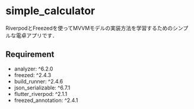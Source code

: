 # simple_calculator
RiverpodとFreezedを使ってMVVMモデルの実装方法を学習するためのシンプルな電卓アプリです．

## Requirement
* analyzer: ^6.2.0
* freezed: ^2.4.3
* build_runner: ^2.4.6
* json_serializable: ^6.7.1
* flutter_riverpod: ^2.1.1
* freezed_annotation: ^2.4.1

